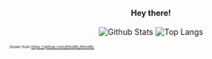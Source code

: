  
<p align="center">
	<b>Hey there!</b>
	<br><br>
	<img src="https://github-readme-stats.vercel.app/api?username=selfmadesystem&bg_color=90,1f85e8,3636ff&title_color=fff&text_color=fff&icon_color=ccc&count_private=true&show_icons=true&hide_border=true" alt="Github Stats"/>
	<img src="https://github-readme-stats.vercel.app/api/top-langs/?username=selfmadesystem&bg_color=80,1f85e8,3636ff&title_color=fff&text_color=fff&layout=compact&hide_border=true" alt="Top Langs"/>
</p>

<sup><sup><sup><sup>Stolen from https://github.com/EthoIRL/EthoIRL</sup></sup></sup></sup>

<!--
Online names:
- SelfMadeSystem
- Sms_Gamer_3808
- Sms_Gamer
- True_cc
- CreeperCanadian

IRL Name: Shoghi M. Simon

Pronouns: he/him/his

🔭 I’m currently working on my father's website.

🌱 I’m currently learning useful irl skills (as always) and more about JavaScript, Java, C#, and more!



**SelfMadeSystem/SelfMadeSystem** is a ✨ _special_ ✨ repository because its `README.md` (this file) appears on your GitHub profile.

Here are some ideas to get you started:

- 🔭 I’m currently working on ...
- 🌱 I’m currently learning ...
- 👯 I’m looking to collaborate on ...
- 🤔 I’m looking for help with ...
- 💬 Ask me about ...
- 📫 How to reach me: ...
- 😄 Pronouns: ...
- ⚡ Fun fact: ...
-->
